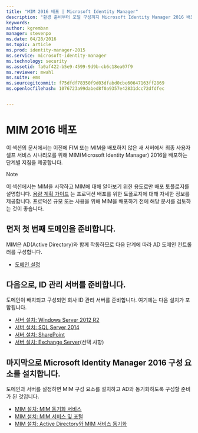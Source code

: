 ```yaml
---
title: "MIM 2016 배포 | Microsoft Identity Manager"
description: "환경 준비부터 포털 구성까지 Microsoft Identity Manager 2016 배포와 관련된 전체 단계 목록을 확인합니다."
keywords: 
author: kgremban
manager: stevenpo
ms.date: 04/28/2016
ms.topic: article
ms.prod: identity-manager-2015
ms.service: microsoft-identity-manager
ms.technology: security
ms.assetid: fa0af422-b5e9-4599-9d9b-cb6c18ea07f9
ms.reviewer: mwahl
ms.suite: ems
ms.sourcegitcommit: f75dfdf78350f9d03dfabd0cbe60647163ff2869
ms.openlocfilehash: 1076723a99dabed8f0a9357e42831dcc72dfdfec


---
```


# MIM 2016 배포
이 섹션의 문서에서는 이전에 FIM 또는 MIM을 배포하지 않은 새 서버에서 최종 사용자 셀프 서비스 시나리오를 위해 MIM(Microsoft Identity Manager) 2016을 배포하는 단계별 지침을 제공합니다.

> [!NOTE]
> 이 섹션에서는 MIM을 시작하고 MIM에 대해 알아보기 위한 용도로만 배포 토폴로지를 설명합니다.  [용량 계획 가이드](/microsoft-identity-manager/PlanDesign/capacity-planning-guide) 는 프로덕션 배포를 위한 토폴로지에 대해 자세한 정보를 제공합니다.  프로덕션 규모 또는 사용을 위해 MIM을 배포하기 전에 해당 문서를 검토하는 것이 좋습니다.

<!---
Comment: Restore after PAM content is included

The privileged access management scenario is deployed differently than other MIM scenarios, as it requires a dedicated bastion forest environment.  If you want to learn more about deploying MIM for Privileged Identity Management, see [Getting Started with Privileged Access Management](privileged-access-management-get-started.md).
--->

## 먼저 첫 번째 도메인을 준비합니다.
MIM은 AD(Active Directory)와 함께 작동하므로 다음 단계에 따라 AD 도메인 컨트롤러를 구성합니다.
- [도메인 설정](preparing-domain.md)

## 다음으로, ID 관리 서버를 준비합니다.
도메인이 배치되고 구성되면 회사 ID 관리 서버를 준비합니다. 여기에는 다음 설치가 포함됩니다.
- [서버 설치: Windows Server 2012 R2](prepare-server-ws2012r2.md)
- [서버 설치: SQL Server 2014](prepare-server-sql2014.md)
- [서버 설치: SharePoint](prepare-server-sharepoint.md)
- [서버 설치: Exchange Server](prepare-server-exchange.md)(선택 사항)

## 마지막으로 Microsoft Identity Manager 2016 구성 요소를 설치합니다.
도메인과 서버를 설정하면 MIM 구성 요소를 설치하고 AD와 동기화하도록 구성할 준비가 된 것입니다.
- [MIM 설치: MIM 동기화 서비스](install-mim-sync.md)
- [MIM 설치: MIM 서비스 및 포털](install-mim-service-portal.md)
- [MIM 설치: Active Directory와 MIM 서비스 동기화](install-mim-sync-ad-service.md)



<!--HONumber=Apr16_HO2-->


